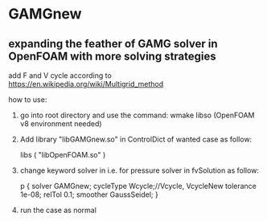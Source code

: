# GAMGnew
## expanding the feather of GAMG solver in OpenFOAM with more solving strategies
add F and V cycle according to https://en.wikipedia.org/wiki/Multigrid_method

how to use:
1. go into root directory and use the command: wmake libso (OpenFOAM v8 environment needed)

2. Add library "libGAMGnew.so" in ControlDict of wanted case as follow:

      libs 
      (
            "libOpenFOAM.so"
      )
      
3. change keyword solver in i.e. for pressure solver in fvSolution as follow:

    p
    {
        solver          GAMGnew;
        cycleType       Wcycle;//Vcycle, VcycleNew
        tolerance       1e-08;
        relTol          0.1;
        smoother        GaussSeidel;
    }

4. run the case as normal
